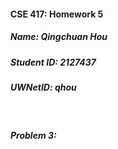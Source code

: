 #### CSE 417: Homework 5

##### Name: Qingchuan Hou

##### Student ID: 2127437

##### UWNetID: qhou

</br>

##### Problem 3:
